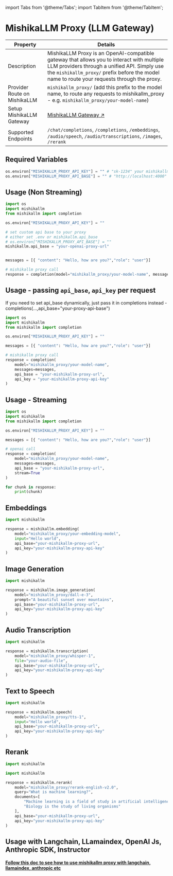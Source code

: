 import Tabs from '@theme/Tabs';
import TabItem from '@theme/TabItem';

# MishikaLLM Proxy (LLM Gateway)


| Property | Details |
|-------|-------|
| Description | MishikaLLM Proxy is an OpenAI-compatible gateway that allows you to interact with multiple LLM providers through a unified API. Simply use the `mishikallm_proxy/` prefix before the model name to route your requests through the proxy. |
| Provider Route on MishikaLLM | `mishikallm_proxy/` (add this prefix to the model name, to route any requests to mishikallm_proxy - e.g. `mishikallm_proxy/your-model-name`) |
| Setup MishikaLLM Gateway | [MishikaLLM Gateway ↗](../simple_proxy) |
| Supported Endpoints |`/chat/completions`, `/completions`, `/embeddings`, `/audio/speech`, `/audio/transcriptions`, `/images`, `/rerank` |



## Required Variables

```python
os.environ["MISHIKALLM_PROXY_API_KEY"] = "" # "sk-1234" your mishikallm proxy api key 
os.environ["MISHIKALLM_PROXY_API_BASE"] = "" # "http://localhost:4000" your mishikallm proxy api base
```


## Usage (Non Streaming)
```python
import os 
import mishikallm
from mishikallm import completion

os.environ["MISHIKALLM_PROXY_API_KEY"] = ""

# set custom api base to your proxy
# either set .env or mishikallm.api_base
# os.environ["MISHIKALLM_PROXY_API_BASE"] = ""
mishikallm.api_base = "your-openai-proxy-url"


messages = [{ "content": "Hello, how are you?","role": "user"}]

# mishikallm proxy call
response = completion(model="mishikallm_proxy/your-model-name", messages)
```

## Usage - passing `api_base`, `api_key` per request

If you need to set api_base dynamically, just pass it in completions instead - completions(...,api_base="your-proxy-api-base")

```python
import os 
import mishikallm
from mishikallm import completion

os.environ["MISHIKALLM_PROXY_API_KEY"] = ""

messages = [{ "content": "Hello, how are you?","role": "user"}]

# mishikallm proxy call
response = completion(
    model="mishikallm_proxy/your-model-name", 
    messages=messages, 
    api_base = "your-mishikallm-proxy-url",
    api_key = "your-mishikallm-proxy-api-key"
)
```
## Usage - Streaming

```python
import os 
import mishikallm
from mishikallm import completion

os.environ["MISHIKALLM_PROXY_API_KEY"] = ""

messages = [{ "content": "Hello, how are you?","role": "user"}]

# openai call
response = completion(
    model="mishikallm_proxy/your-model-name", 
    messages=messages,
    api_base = "your-mishikallm-proxy-url", 
    stream=True
)

for chunk in response:
    print(chunk)
```

## Embeddings

```python
import mishikallm

response = mishikallm.embedding(
    model="mishikallm_proxy/your-embedding-model",
    input="Hello world",
    api_base="your-mishikallm-proxy-url",
    api_key="your-mishikallm-proxy-api-key"
)
```

## Image Generation

```python
import mishikallm

response = mishikallm.image_generation(
    model="mishikallm_proxy/dall-e-3",
    prompt="A beautiful sunset over mountains",
    api_base="your-mishikallm-proxy-url",
    api_key="your-mishikallm-proxy-api-key"
)
```

## Audio Transcription

```python
import mishikallm

response = mishikallm.transcription(
    model="mishikallm_proxy/whisper-1",
    file="your-audio-file",
    api_base="your-mishikallm-proxy-url",
    api_key="your-mishikallm-proxy-api-key"
)
```

## Text to Speech

```python
import mishikallm

response = mishikallm.speech(
    model="mishikallm_proxy/tts-1",
    input="Hello world",
    api_base="your-mishikallm-proxy-url",
    api_key="your-mishikallm-proxy-api-key"
)
``` 

## Rerank

```python
import mishikallm

import mishikallm

response = mishikallm.rerank(
    model="mishikallm_proxy/rerank-english-v2.0",
    query="What is machine learning?",
    documents=[
        "Machine learning is a field of study in artificial intelligence",
        "Biology is the study of living organisms"
    ],
    api_base="your-mishikallm-proxy-url",
    api_key="your-mishikallm-proxy-api-key"
)
```
## **Usage with Langchain, LLamaindex, OpenAI Js, Anthropic SDK, Instructor**

#### [Follow this doc to see how to use mishikallm proxy with langchain, llamaindex, anthropic etc](../proxy/user_keys)